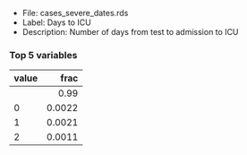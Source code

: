 

* File: cases_severe_dates.rds
* Label: Days to ICU
* Description: Number of days from test to admission to ICU

### Top 5 variables
| value   |   frac |
|:--------|-------:|
|         | 0.99   |
| 0       | 0.0022 |
| 1       | 0.0021 |
| 2       | 0.0011 |
        